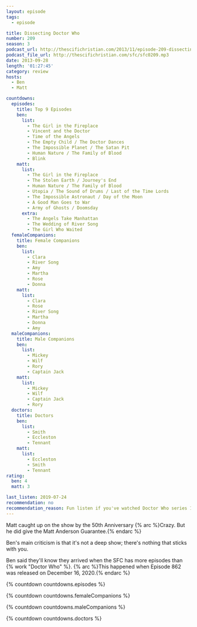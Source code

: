```yaml
---
layout: episode
tags:
  - episode

title: Dissecting Doctor Who
number: 209 
season: 3
podcast_url: http://thescifichristian.com/2013/11/episode-209-dissecting-doctor-who/
podcast_file_url: http://thescifichristian.com/sfc/sfc0209.mp3
date: 2013-09-28
length: '01:27:45'
category: review
hosts:
  - Ben
  - Matt

countdowns:
  episodes:
    title: Top 9 Episodes
    ben:
      list:
        - The Girl in the Fireplace
        - Vincent and the Doctor
        - Time of the Angels
        - The Empty Child / The Doctor Dances
        - The Impossible Planet / The Satan Pit
        - Human Nature / The Family of Blood
        - Blink
    matt: 
      list:
        - The Girl in the Fireplace
        - The Stolen Earth / Journey's End
        - Human Nature / The Family of Blood
        - Utopia / The Sound of Drums / Last of the Time Lords
        - The Impossible Astronaut / Day of the Moon
        - A Good Man Goes to War
        - Army of Ghosts / Doomsday
      extra:
        - The Angels Take Manhattan
        - The Wedding of River Song
        - The Girl Who Waited
  femaleCompanions:
    title: Female Companions
    ben:
      list:
        - Clara
        - River Song
        - Amy
        - Martha
        - Rose
        - Donna
    matt: 
      list:
        - Clara
        - Rose
        - River Song
        - Martha
        - Donna
        - Amy
  maleCompanions:
    title: Male Companions
    ben:
      list:
        - Mickey
        - Wilf 
        - Rory
        - Captain Jack
    matt: 
      list:
        - Mickey
        - Wilf
        - Captain Jack
        - Rory
  doctors:
    title: Doctors
    ben:
      list:
        - Smith
        - Eccleston 
        - Tennant
    matt: 
      list:
        - Eccleston
        - Smith
        - Tennant
rating:
  ben: 4
  matt: 3

last_listen: 2019-07-24
recommendation: no
recommendation_reason: Fun listen if you've watched Doctor Who series 1-7, otherwise you can skip. 
---
```

Matt caught up on the show by the 50th Anniversary {% arc %}Crazy. But he did give the Matt Anderson Guarantee.{% endarc %}

Ben's main criticism is that it's not a deep show; there's nothing that sticks with you.

Ben said they'll know they arrived when the SFC has more episodes than {% work "Doctor Who" %}. 
{% arc %}This happened when Episode 862 was released on December 16, 2020.{% endarc %}

{% countdown countdowns.episodes %}

{% countdown countdowns.femaleCompanions %}

{% countdown countdowns.maleCompanions %}

{% countdown countdowns.doctors %}